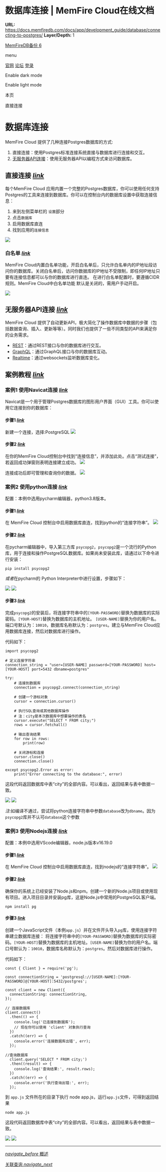 # 数据库连接 | MemFire Cloud在线文档

**URL:** https://docs.memfiredb.com/docs/app/development_guide/database/connecting-to-postgres/
**Layer/Depth:** 1

[MemFireDB备份 6](/)

menu

[官网](https://memfiredb.com/)
[论坛](https://community.memfiredb.com/)
[登录](https://cloud.memfiredb.com/auth/login)

Enable dark mode

Enable light mode

本页

直接连接

# 数据库连接

MemFire Cloud 提供了几种连接Postgres数据库的方式:

1. 直接连接：使用Postgres标准连接系统直接与数据库进行连接和交互。
2. [无服务器API连接](/docs/app/development_guide/api/api/)：使用无服务器API以编程方式来访问数据库。

## 直接连接 [*link*](#%e7%9b%b4%e6%8e%a5%e8%bf%9e%e6%8e%a5)

每个MemFire Cloud 应用内置一个完整的Postgres数据库，你可以使用任何支持Postgres的工具来连接到数据库。你可以在控制台内的数据库设置中获取连接信息：

1. 来到左侧菜单栏的 `设置`部分
2. 点击`数据库`
3. 启用数据库直连
4. 找到应用的`连接信息`

![](../../../../img/guides/database/数据库连接-步骤.png)

### 白名单 [*link*](#%e7%99%bd%e5%90%8d%e5%8d%95)

MemFire Cloud内置白名单功能，开启白名单后，只允许白名单内的IP地址段访问你的数据库。关闭白名单后，访问你数据库的IP地址不受限制，即任何IP地址只要有连接信息都可以与你的数据库进行直连。
在进行白名单配置时，要遵循CIDR规则。MemFire Cloud中白名单功能 默认是关闭的，需用户手动开启。

![](../../../../img/guides/database/数据库连接-白名单.png)

## 无服务器API连接 [*link*](#%e6%97%a0%e6%9c%8d%e5%8a%a1%e5%99%a8api%e8%bf%9e%e6%8e%a5)

MemFire Cloud 提供了自动更新API，极大简化了操作数据库中数据的步骤（包括数据查询、插入、更新等等）。同时我们也提供了一些不同类型的API来满足你的业务需求。

* [REST](/docs/app/development_guide/api/api/#rest-api-overview)：通过REST接口与你的数据库进行交互。
* [GraphQL](/docs/app/development_guide/api/api/#graphql-api-overview)：通过GraphQL接口与你的数据库互动。
* [Realtime](/docs/app/development_guide/api/api/#realtime-api)：通过websockets监听数据库变化。

## 案例教程 [*link*](#%e6%a1%88%e4%be%8b%e6%95%99%e7%a8%8b)

### 案例1 使用Navicat连接 [*link*](#%e6%a1%88%e4%be%8b1-%e4%bd%bf%e7%94%a8navicat%e8%bf%9e%e6%8e%a5)

Navicat是一个用于管理Postgres数据库的图形用户界面（GUI）工具。你可以使用它连接到你的数据库：

#### 步骤1 [*link*](#%e6%ad%a5%e9%aa%a41)

新建一个连接，选择:PostgreSQL
![](../../../../img/guides/database/数据库连接-navicat1.png)

#### 步骤2 [*link*](#%e6%ad%a5%e9%aa%a42)

在你的MemFire Cloud控制台中找到“连接信息”，并添加此处。点击“测试连接”，若返回成功弹窗则表明连接建立成功。
![](../../../../img/guides/database/数据库连接-navicat2.png)

连接成功后即可管理和查询你的数据。
![](../../../../img/guides/database/数据库连接-navicat结果.png)

### 案例2 使用python连接 [*link*](#%e6%a1%88%e4%be%8b2-%e4%bd%bf%e7%94%a8python%e8%bf%9e%e6%8e%a5)

配置：本例中选用pycharm编辑器，python3.8版本。

#### 步骤1 [*link*](#%e6%ad%a5%e9%aa%a41-1)

在 MemFire Cloud 控制台中启用数据库直连，找到python的“连接字符串”。
![](../../../../img/guides/database/数据库连接-python.png)

#### 步骤2 [*link*](#%e6%ad%a5%e9%aa%a42-1)

在pycharm编辑器中，导入第三方库 `psycopg2`，`psycopg2`是一个流行的Python库，用于连接和操作PostgreSQL数据库。如果尚未安装此库，请通过以下命令进行安装：

```
pip install psycopg2
```

*或者*在pycharm的 Python Interpreter中进行设置，步骤如下：

![](../../../../img/guides/database/数据库连接-python库安装1.png)
![](../../../../img/guides/database/数据库连接-python库安装2.png)

#### 步骤3 [*link*](#%e6%ad%a5%e9%aa%a43)

完成`psycopg2`的安装后，将连接字符串中的`[YOUR-PASSWORD]`替换为数据库的实际密码。`[YOUR-HOST]`替换为数据库的主机地址。
`[USER-NAME]`替换为你的用户名。端口号默认为：`10010`，数据库名称默认为：`postgres`。建立与MemFire Cloud应用数据库连接，然后对数据库进行操作。

代码如下：

```
import psycopg2

# 定义连接字符串
connection_string = "user=[USER-NAME] password=[YOUR-PASSWORD] host=[YOUR-HOST] port=5432 dbname=postgres"

try:
    # 连接到数据库
    connection = psycopg2.connect(connection_string)

    # 创建一个游标对象
    cursor = connection.cursor()

    # 执行SQL查询或其他数据库操作
    # 注：city是本次数据库中想要操作的表名
    cursor.execute("SELECT * FROM city;")
    rows = cursor.fetchall()

    # 输出查询结果
    for row in rows:
        print(row)

    # 关闭游标和连接
    cursor.close()
    connection.close()

except psycopg2.Error as error:
    print("Error connecting to the database:", error)
```

这段代码返回数据库中表“city”的全部内容。可以看出，返回结果与表中数据一致。

![](../../../../img/guides/database/数据库连接-python结果.png)
![](../../../../img/guides/database/数据库连接-本地表.png)

*注*:如编译不通过，尝试将python连接字符串中参数`database`改为`dbname`。因为`psycopg2`库并不认可`database`这个参数

### 案例3 使用Nodejs连接 [*link*](#%e6%a1%88%e4%be%8b3--%e4%bd%bf%e7%94%a8nodejs%e8%bf%9e%e6%8e%a5)

配置：本例中选用VScode编辑器，node.js版本v16.19.0

#### 步骤1 [*link*](#%e6%ad%a5%e9%aa%a41-2)

在 MemFire Cloud 控制台中启用数据库直连，找到nodejs的“连接字符串”。
![](../../../../img/guides/database/数据库连接-nodejs.png)

#### 步骤2 [*link*](#%e6%ad%a5%e9%aa%a42-2)

确保你的系统上已经安装了Node.js和npm。创建一个新的Node.js项目或使用现有项目。进入项目目录并安装pg库，这是Node.js中常用的PostgreSQL客户端。

```
npm install pg
```

#### 步骤3 [*link*](#%e6%ad%a5%e9%aa%a43-1)

创建一个JavaScript文件（本例`app.js`）并在文件开头导入`pg`库，使用连接字符串建立数据库连接：
将连接字符串中的`[YOUR-PASSWORD]`替换为数据库的实际密码。`[YOUR-HOST]`替换为数据库的主机地址。`[USER-NAME]`替换为你的用户名。端口号默认为：`10010`，数据库名称默认为：`postgres`。然后对数据库进行操作。

代码如下：

```
const { Client } = require('pg');

const connectionString = 'postgresql://[USER-NAME]:[YOUR-PASSWORD]@[YOUR-HOST]:5432/postgres';

const client = new Client({
  connectionString: connectionString,
});

// 连接数据库
client.connect()
  .then(() => {
    console.log('已连接到数据库');
    // 现在你可以使用 'client' 对象执行查询
  })
  .catch((err) => {
    console.error('连接数据库出错', err);
  });

//查询数据库
  client.query('SELECT * FROM city;')
  .then((result) => {
    console.log('查询结果:', result.rows);
  })
  .catch((err) => {
    console.error('执行查询出错:', err);
  });
```

到 `app.js` 文件所在的目录下执行 node app.js，运行`app.js`文件，可得到返回结果

```
node app.js
```

这段代码返回数据库中表“city”的全部内容。可以看出，返回结果与表中数据一致。

![](../../../../img/guides/database/数据库连接-nodejs结果.png)
![](../../../../img/guides/database/数据库连接-本地表.png)

---

[*navigate\_before* 概述](/docs/app/development_guide/database/database/)

[关联查询 *navigate\_next*](/docs/app/development_guide/database/associated-query/)